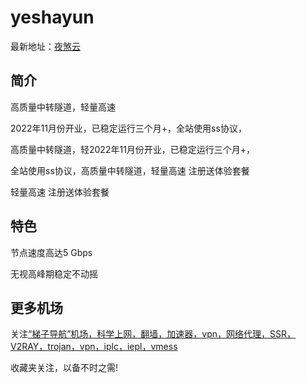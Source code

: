 # yeshayun

最新地址：[夜煞云](https://user.night-furyx.com/index.php#/register?code=EKrmOJ8y)

## 简介

高质量中转隧道，轻量高速

2022年11月份开业，已稳定运行三个月+，全站使用ss协议，

高质量中转隧道，轻2022年11月份开业，已稳定运行三个月+，

全站使用ss协议，高质量中转隧道，轻量高速 注册送体验套餐

轻量高速 注册送体验套餐

## 特色

节点速度高达5 Gbps

无视高峰期稳定不动摇

## 更多机场

关注[“梯子导航”机场，科学上网，翻墙，加速器，vpn，网络代理，SSR，V2RAY，trojan，vpn，iplc，iepl，vmess](https://tzdaohang.com/)

收藏夹关注，以备不时之需!
